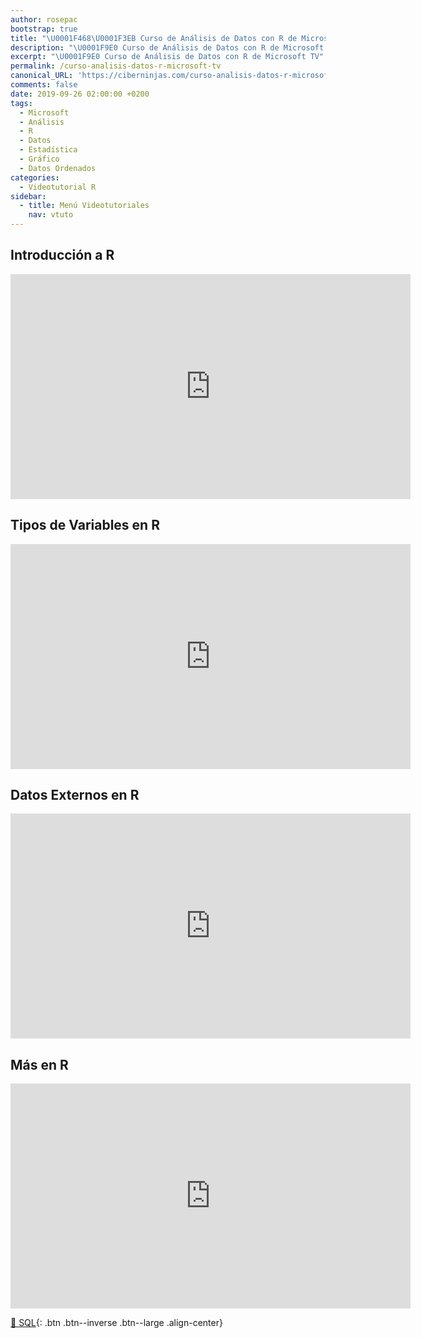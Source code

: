 ```yaml
---
author: rosepac
bootstrap: true
title: "\U0001F468‍\U0001F3EB Curso de Análisis de Datos con R de Microsoft TV"
description: "\U0001F9E0 Curso de Análisis de Datos con R de Microsoft TV"
excerpt: "\U0001F9E0 Curso de Análisis de Datos con R de Microsoft TV"
permalink: /curso-analisis-datos-r-microsoft-tv
canonical_URL: 'https://ciberninjas.com/curso-analisis-datos-r-microsoft-tv'
comments: false
date: 2019-09-26 02:00:00 +0200
tags:
  - Microsoft
  - Análisis
  - R
  - Datos
  - Estadística
  - Gráfico
  - Datos Ordenados
categories:
  - Videotutorial R
sidebar:
  - title: Menú Videotutoriales
    nav: vtuto
---
```


## Introducci&oacute;n a R

<iframe src="https://channel9.msdn.com/Series/Anaisis-de-Datos-con-R/Introduccin-a-R/player?format=html5" width="640" height="360" allowfullscreen="" frameborder="0" title="Introducción a R - Microsoft Channel 9 Video"></iframe>

## Tipos de Variables en R

<iframe src="https://channel9.msdn.com/Series/Anaisis-de-Datos-con-R/Tipos-de-Variables-en-R/player?format=html5" width="640" height="360" allowfullscreen="" frameborder="0" title="Tipos de Variables en R - Microsoft Channel 9 Video"></iframe>

## Datos Externos en R

<iframe src="https://channel9.msdn.com/Series/Anaisis-de-Datos-con-R/Datos-Externos-en-R/player?format=html5" width="640" height="360" allowfullscreen="" frameborder="0" title="Datos Externos en R - Microsoft Channel 9 Video"></iframe>

## M&aacute;s en R

<iframe src="https://channel9.msdn.com/Series/Anaisis-de-Datos-con-R/Ms-en-R/player?format=html5" width="640" height="360" allowfullscreen="" frameborder="0" title="Más en R - Microsoft Channel 9 Video"></iframe>

[🧠 SQL](/cursos-tecnologia/#sql){: .btn .btn--inverse .btn--large .align-center}

